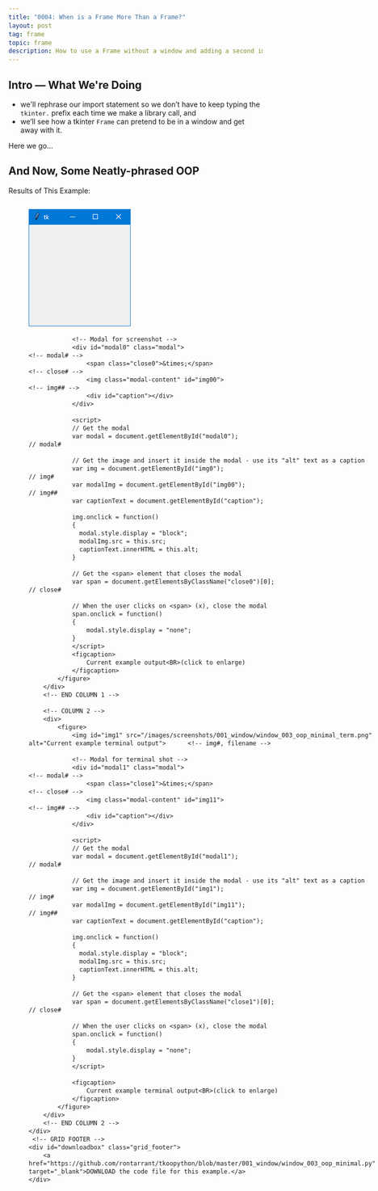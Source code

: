 ```yaml
---
title: "0004: When is a Frame More Than a Frame?"
layout: post
tag: frame
topic: frame
description: How to use a Frame without a window and adding a second import statement to cut back o typing.
---
```


## Intro — What We're Doing

- we'll rephrase our import statement so we don’t have to keep typing the `tkinter.` prefix each time we make a library call, and
- we’ll see how a tkinter `Frame` can pretend to be in a window and get away with it.

Here we go...

## And Now, Some Neatly-phrased OOP

<!-- 0, 1, 2 -->
<!-- FIRST occurrence of application, terminal, and source code screen-shots on a single page -->
<div>
	<!-- GRID HEADER -->
	<div class="grid_header">
		<p class="screenshot_grid_header_blurb">Results of This Example:</p>
	</div>
	<div class="columns">
		<!-- COLUMN 1 -->
		<div>
			<figure>
				<img id="img0" src="/images/screenshots/001_window/window_003_oop_minimal.png" alt="Current example output">		<!-- img# -->
				
				<!-- Modal for screenshot -->
				<div id="modal0" class="modal">																<!-- modal# -->
					<span class="close0">&times;</span>														<!-- close# -->
					<img class="modal-content" id="img00">														<!-- img## -->
					<div id="caption"></div>
				</div>
				
				<script>
				// Get the modal
				var modal = document.getElementById("modal0");													// modal#
				
				// Get the image and insert it inside the modal - use its "alt" text as a caption
				var img = document.getElementById("img0");														// img#
				var modalImg = document.getElementById("img00");												// img##
				var captionText = document.getElementById("caption");
	
				img.onclick = function()
				{
				  modal.style.display = "block";
				  modalImg.src = this.src;
				  captionText.innerHTML = this.alt;
				}
				
				// Get the <span> element that closes the modal
				var span = document.getElementsByClassName("close0")[0];										// close#
				
				// When the user clicks on <span> (x), close the modal
				span.onclick = function()
				{ 
					modal.style.display = "none";
				}
				</script>
				<figcaption>
					Current example output<BR>(click to enlarge)
				</figcaption>
			</figure>
		</div>
		<!-- END COLUMN 1 -->
		
		<!-- COLUMN 2 -->
		<div>
			<figure>
				<img id="img1" src="/images/screenshots/001_window/window_003_oop_minimal_term.png" alt="Current example terminal output"> 		<!-- img#, filename -->
	
				<!-- Modal for terminal shot -->
				<div id="modal1" class="modal">																			<!-- modal# -->
					<span class="close1">&times;</span>																	<!-- close# -->
					<img class="modal-content" id="img11">																	<!-- img## -->
					<div id="caption"></div>
				</div>
				
				<script>
				// Get the modal
				var modal = document.getElementById("modal1");																// modal#
				
				// Get the image and insert it inside the modal - use its "alt" text as a caption
				var img = document.getElementById("img1");																	// img#
				var modalImg = document.getElementById("img11");															// img##
				var captionText = document.getElementById("caption");
	
				img.onclick = function()
				{
				  modal.style.display = "block";
				  modalImg.src = this.src;
				  captionText.innerHTML = this.alt;
				}
				
				// Get the <span> element that closes the modal
				var span = document.getElementsByClassName("close1")[0];													// close#
				
				// When the user clicks on <span> (x), close the modal
				span.onclick = function()
				{ 
					modal.style.display = "none";
				}
				</script>
	
				<figcaption>
					Current example terminal output<BR>(click to enlarge)
				</figcaption>
			</figure>
		</div>
		<!-- END COLUMN 2 -->
	</div>
	 <!-- GRID FOOTER -->
	<div id="downloadbox" class="grid_footer">
		<a href="https://github.com/rontarrant/tkoopython/blob/master/001_window/window_003_oop_minimal.py" target="_blank">DOWNLOAD the code file for this example.</a>
	</div>
</div>
<BR>
<!-- end of snippet for FIRST (1st) occurrence of application, terminal and source code screen-shots on a single page -->

Changing the import statement so we're left with the least amount of code to open a window looks something like this:

```python
from tkinter import *

def main():
	window = Window()
	window.mainloop()

class Window(Tk):
	def __init__(self):
		super().__init__()

if __name__ == "__main__":
	main()
```

### Breakdown

Yes, it’s another do-nothing example, but now we’re laying groundwork for what’s to come. Let’s look at the differences from our previous minimal example.

#### Import Everything and be Done with It

First, the `tkinter.` prefix:

```python
tkinter.Tk()
```

This library call can be done like this now:

```python
Tk()
```

Second, we derive our own `Window` class. It's not necessary, but it helps keep our code neatly modular.

#### The Derived Window

At the top of the class, we define an `__init__()` method. For this demo, it isn’t important, but when we start passing arguments to the super-class, it will be. And that call is made with the `super()` prefix. Be careful with the order of the brackets, dot, and underscores. The call has to look like this:

```python
super().__init__()
```

It’s awkward to type, but *Pythonic* as all git-out... OOPish, too.

There are other benefits to using a `Window` class which we’ll talk more about later.

#### main()

Instead of instantiating our window directly from the library, we instantiate the `Window` class. This keeps `main()` neat and tidy.

*Note: For this and all future examples, we don’t have to change anything in `main()`. It’s evolved as far as it needs to.*

The second line of `main()`—as before—opens the window.

Now let’s look at a pretentious frame...

## It’s a Frame Up

<!-- 3, 4, 5 -->
<!-- SECOND occurrence of application, terminal, and source code screenshots on a single page -->
<div>
	<!-- GRID HEADER -->
	<div class="grid_header">
		<p class="screenshot_grid_header_blurb">Results of This Example:</p>
	</div>
	<div class="columns">
		<!-- COLUMN 1 -->
		<div>
			<figure>
				<img id="img3" src="/images/screenshots/002_frame/frame_001_minimal.png" alt="Current example output">		<!-- img# -->
				
				<!-- Modal for screenshot -->
				<div id="modal3" class="modal">																<!-- modal# -->
					<span class="close3">&times;</span>														<!-- close# -->
					<img class="modal-content" id="img33">														<!-- img## -->
					<div id="caption"></div>
				</div>
				
				<script>
				// Get the modal
				var modal = document.getElementById("modal3");													// modal#
				
				// Get the image and insert it inside the modal - use its "alt" text as a caption
				var img = document.getElementById("img3");														// img#
				var modalImg = document.getElementById("img33");												// img##
				var captionText = document.getElementById("caption");
	
				img.onclick = function()
				{
				  modal.style.display = "block";
				  modalImg.src = this.src;
				  captionText.innerHTML = this.alt;
				}
				
				// Get the <span> element that closes the modal
				var span = document.getElementsByClassName("close3")[0];										// close#
				
				// When the user clicks on <span> (x), close the modal
				span.onclick = function()
				{ 
					modal.style.display = "none";
				}
				</script>
				<figcaption>
					Current example output<BR>(click to enlarge)
				</figcaption>
			</figure>
		</div>
		<!-- END COLUMN 1 -->
		
		<!-- COLUMN 2 -->
		<div>
			<figure>
				<img id="img4" src="/images/screenshots/002_frame/frame_001_minimal_term.png" alt="Current example terminal output"> 		<!-- img#, filename -->
	
				<!-- Modal for terminal shot -->
				<div id="modal4" class="modal">																			<!-- modal# -->
					<span class="close4">&times;</span>																	<!-- close# -->
					<img class="modal-content" id="img44">																	<!-- img## -->
					<div id="caption"></div>
				</div>
				
				<script>
				// Get the modal
				var modal = document.getElementById("modal4");																// modal#
				
				// Get the image and insert it inside the modal - use its "alt" text as a caption
				var img = document.getElementById("img4");																	// img#
				var modalImg = document.getElementById("img44");															// img##
				var captionText = document.getElementById("caption");
	
				img.onclick = function()
				{
				  modal.style.display = "block";
				  modalImg.src = this.src;
				  captionText.innerHTML = this.alt;
				}
				
				// Get the <span> element that closes the modal
				var span = document.getElementsByClassName("close4")[0];													// close#
				
				// When the user clicks on <span> (x), close the modal
				span.onclick = function()
				{ 
					modal.style.display = "none";
				}
				</script>
	
				<figcaption>
					Current example terminal output<BR>(click to enlarge)
				</figcaption>
			</figure>
		</div>
		<!-- END COLUMN 2 -->
	</div>
	 <!-- GRID FOOTER -->
	<div id="downloadbox" class="grid_footer">
		<a href="https://github.com/rontarrant/tkoopython/blob/master/002_frame/frame_001_minimal.py" target="_blank">DOWNLOAD the code file for this example.</a>
	</div>
</div>
<BR>
<!-- end of snippet for SECOND (2nd) occurrence of application, terminal and source code screen-shots on a single page -->

So far, we've operated under the assumption that all tkinter applications need a window to put widgets in. Well, that’s not exactly true. We can get a window by sneaking in the back door, so to speak.

Here’s out next example:

```python
from tkinter import *
from tkinter import ttk

def main():
	app = MainFrame()
	app.mainloop()

class MainFrame(ttk.Frame):
	def __init__(self, master = None):
		super().__init__(master)
		print(self.winfo_toplevel().winfo_children())
		
if __name__ == "__main__":
	main()
```

### Breakdown

This code doesn't include a statement to add a window, but a window still opens. I'm not saying this is a great idea, but it is possible.

We can see further proof of the window's existence in the terminal where a list of the window's children is displayed using a call to `self.winfo_toplevel().winfo_children()`. There’s only one child—the frame—but the point is made... a frame can be the highest-level widget defined in your code.

We’ll be coming back to `winfo_toplevel()` and more of its child methods in later posts because it's a quick-n-easy way to access the attributes of an application's window... including those we add for ourselves.

## Conclusion

And that’s all for this time. Next time, we’ll see what a properly OOPed-up frame looks like as well as how it fits into the scheme of things.

‘Til then, take care of yourselves and may the elves of reusable code tinker with your tkinter.

<div class="blog-nav">
	<div style="float: left;">
		<a href="/2021/08/17/0003-windows-first-steps.html">Previous: Windows - First Steps</a>
	</div>
<!--	<div style="float: right;">
		<a href="/2021/08/31/0005-not-so-minimal.html">Next: Not So Minimal</a>
	</div> -->
</div>


